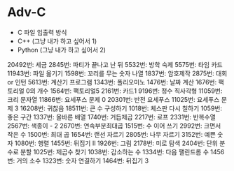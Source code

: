 # Adv-C

- C 파일 입출력 방식
- C++ (그냥 내가 하고 싶어서 1)
- Python (그냥 내가 하고 싶어서 2)

20492번: 세금
2845번: 파티가 끝나고 난 뒤
5532번: 방학 숙제
5575번: 타임 카드
11943번: 파일 옮기기
1598번: 꼬리를 무는 숫자 나열
1837번: 암호제작
2875번: 대회 or 인턴
5613번: 계산기 프로그램
1343번: 폴리오미노
1476번: 날짜 계산
1676번: 팩토리얼 0의 개수
1564번: 팩토리얼5
2161번: 카드1
9196번: 정수 직사각형
11059번: 크리 문자열
11866번: 요세푸스 문제 0
20301번: 반전 요세푸스
11025번: 요세푸스 문제 3
16208번: 귀찮음
18511번: 큰 수 구성하기
1018번: 체스판 다시 칠하기
1059번: 좋은 구간
1337번: 올바른 배열
1740번: 거듭제곱
2217번: 로프
2331번: 반복수열
2567번: 색종이 - 2
2670번: 연속부분최대곱
1515번: 수 이어 쓰기
2992번: 크면서 작은 수
1500번: 최대 곱
1654번: 랜선 자르기
2805번: 나무 자르기
3152번: 예쁜 숫자
1080번: 행렬
1455번: 뒤집기 II
1926번: 그림
2178번: 미로 탐색
2404번: 단위 분수로 분할
1025번: 제곱수 찾기
1038번: 감소하는 수
1334번: 다음 팰린드롬 수
1456번: 거의 소수
1323번: 숫자 연결하기
1464번: 뒤집기 3

